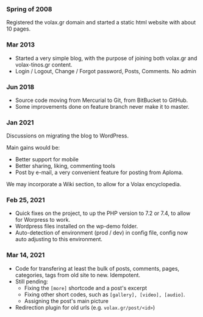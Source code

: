 
### Spring of 2008

Registered the volax.gr domain and started a static html website with about 10 pages.

### Mar 2013

* Started a very simple blog, with the purpose of joining 
both volax.gr and volax-tinos.gr content.
* Login / Logout, Change / Forgot password, Posts, Comments. No admin

### Jun 2018

* Source code moving from Mercurial to Git, from BitBucket to GitHub.
* Some improvements done on feature branch never make it to master.

### Jan 2021

Discussions on migrating the blog to WordPress.

Main gains would be:

* Better support for mobile
* Better sharing, liking, commenting tools
* Post by e-mail, a very convenient feature for posting from Aploma.

We may incorporate a Wiki section, to allow for a Volax encyclopedia.

### Feb 25, 2021

* Quick fixes on the project, to up the PHP version to 7.2 or 7.4, to allow
for Worpress to work.
* Wordpress files installed on the wp-demo folder.
* Auto-detection of environment (prod / dev) in config file, 
config now auto adjusting to this environment.

### Mar 14, 2021

* Code for transfering at least the bulk of posts, comments, pages, categories, tags from old site to new. Idempotent.
* Still pending:
    * Fixing the `[more]` shortcode and a post's excerpt
    * Fixing other short codes, such as `[gallery], [video], [audio]`.
    * Assigning the post's main picture
* Redirection plugin for old urls (e.g. `volax.gr/post/<id>`)



